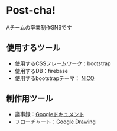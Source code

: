 # Post-cha!
Aチームの卒業制作SNSです

## 使用するツール
* 使用するCSSフレームワーク：bootstrap
* 使用するDB：firebase
* 使用するbootstrapテーマ： [NICO](https://nico.kubosho.com/)

## 制作用ツール
* 議事録：[Googleドキュメント](https://docs.google.com/document/d/1cPPl39OeUtWkmxXdSL-4atUbQKdo62TGTqWHbDDmAZk/edit?usp=sharing)
* フローチャート：[Google Drawing](https://docs.google.com/drawings/d/1-9lMECq2hmHQSumCXr6l_FaMURfzehlxIH7_hBDtcIk/edit?usp=sharing)
